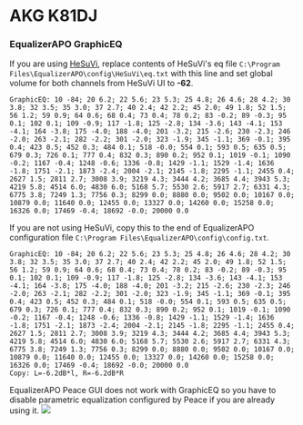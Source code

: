 # AKG K81DJ
### EqualizerAPO GraphicEQ
If you are using [HeSuVi](https://sourceforge.net/projects/hesuvi/), replace contents of HeSuVi's eq file `C:\Program Files\EqualizerAPO\config\HeSuVi\eq.txt` with this line and set global volume for both channels from HeSuVi UI to **-62**.
```
GraphicEQ: 10 -84; 20 6.2; 22 5.6; 23 5.3; 25 4.8; 26 4.6; 28 4.2; 30 3.8; 32 3.5; 35 3.0; 37 2.7; 40 2.4; 42 2.2; 45 2.0; 49 1.8; 52 1.5; 56 1.2; 59 0.9; 64 0.6; 68 0.4; 73 0.4; 78 0.2; 83 -0.2; 89 -0.3; 95 0.1; 102 0.1; 109 -0.9; 117 -1.8; 125 -2.8; 134 -3.6; 143 -4.1; 153 -4.1; 164 -3.8; 175 -4.0; 188 -4.0; 201 -3.2; 215 -2.6; 230 -2.3; 246 -2.0; 263 -2.1; 282 -2.2; 301 -2.0; 323 -1.9; 345 -1.1; 369 -0.1; 395 0.4; 423 0.5; 452 0.3; 484 0.1; 518 -0.0; 554 0.1; 593 0.5; 635 0.5; 679 0.3; 726 0.1; 777 0.4; 832 0.3; 890 0.2; 952 0.1; 1019 -0.1; 1090 -0.2; 1167 -0.4; 1248 -0.6; 1336 -0.8; 1429 -1.1; 1529 -1.4; 1636 -1.8; 1751 -2.1; 1873 -2.4; 2004 -2.1; 2145 -1.8; 2295 -1.1; 2455 0.4; 2627 1.5; 2811 2.7; 3008 3.9; 3219 4.3; 3444 4.2; 3685 4.4; 3943 5.3; 4219 5.8; 4514 6.0; 4830 6.0; 5168 5.7; 5530 2.6; 5917 2.7; 6331 4.3; 6775 3.8; 7249 1.3; 7756 0.3; 8299 0.0; 8880 0.0; 9502 0.0; 10167 0.0; 10879 0.0; 11640 0.0; 12455 0.0; 13327 0.0; 14260 0.0; 15258 0.0; 16326 0.0; 17469 -0.4; 18692 -0.0; 20000 0.0
```
If you are not using HeSuVi, copy this to the end of EqualizerAPO configuration file `C:\Program Files\EqualizerAPO\config\config.txt`.
```
GraphicEQ: 10 -84; 20 6.2; 22 5.6; 23 5.3; 25 4.8; 26 4.6; 28 4.2; 30 3.8; 32 3.5; 35 3.0; 37 2.7; 40 2.4; 42 2.2; 45 2.0; 49 1.8; 52 1.5; 56 1.2; 59 0.9; 64 0.6; 68 0.4; 73 0.4; 78 0.2; 83 -0.2; 89 -0.3; 95 0.1; 102 0.1; 109 -0.9; 117 -1.8; 125 -2.8; 134 -3.6; 143 -4.1; 153 -4.1; 164 -3.8; 175 -4.0; 188 -4.0; 201 -3.2; 215 -2.6; 230 -2.3; 246 -2.0; 263 -2.1; 282 -2.2; 301 -2.0; 323 -1.9; 345 -1.1; 369 -0.1; 395 0.4; 423 0.5; 452 0.3; 484 0.1; 518 -0.0; 554 0.1; 593 0.5; 635 0.5; 679 0.3; 726 0.1; 777 0.4; 832 0.3; 890 0.2; 952 0.1; 1019 -0.1; 1090 -0.2; 1167 -0.4; 1248 -0.6; 1336 -0.8; 1429 -1.1; 1529 -1.4; 1636 -1.8; 1751 -2.1; 1873 -2.4; 2004 -2.1; 2145 -1.8; 2295 -1.1; 2455 0.4; 2627 1.5; 2811 2.7; 3008 3.9; 3219 4.3; 3444 4.2; 3685 4.4; 3943 5.3; 4219 5.8; 4514 6.0; 4830 6.0; 5168 5.7; 5530 2.6; 5917 2.7; 6331 4.3; 6775 3.8; 7249 1.3; 7756 0.3; 8299 0.0; 8880 0.0; 9502 0.0; 10167 0.0; 10879 0.0; 11640 0.0; 12455 0.0; 13327 0.0; 14260 0.0; 15258 0.0; 16326 0.0; 17469 -0.4; 18692 -0.0; 20000 0.0
Copy: L=-6.2dB*l, R=-6.2dB*R
```
EqualizerAPO Peace GUI does not work with GraphicEQ so you have to disable parametric equalization configured by Peace if you are already using it.
![](https://raw.githubusercontent.com/jaakkopasanen/AutoEq/master/results/Innerfidelity%202017/innerfidelity/onear/AKG%20K81DJ/AKG%20K81DJ.png)
